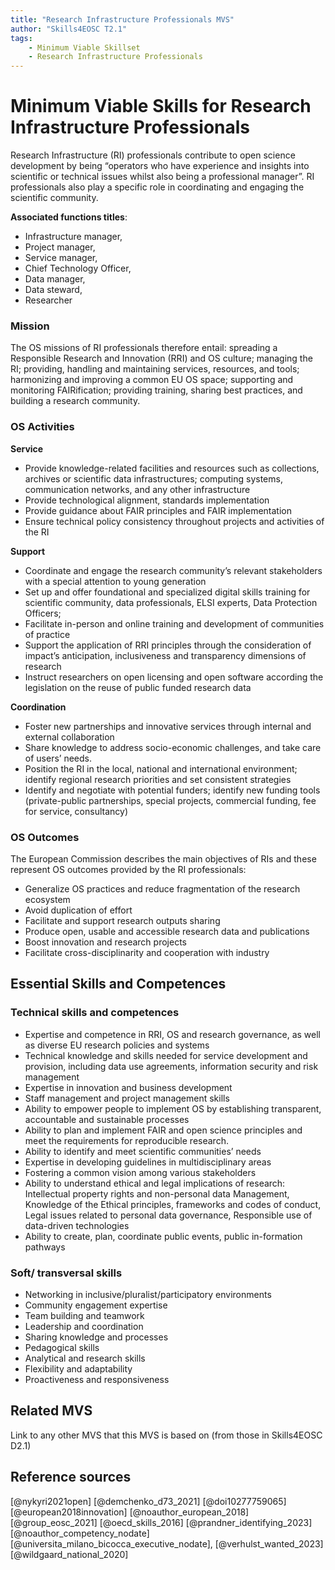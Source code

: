 ```yaml
---
title: "Research Infrastructure Professionals MVS"
author: "Skills4EOSC T2.1"
tags: 
    - Minimum Viable Skillset
    - Research Infrastructure Professionals
---
```


# Minimum Viable Skills for **Research Infrastructure Professionals**

Research Infrastructure (RI) professionals contribute to open science development by being “operators who have experience and insights into scientific or technical issues whilst also being a professional manager”. RI professionals also play a specific role in coordinating and engaging the scientific community. 

**Associated functions titles**: 

- Infrastructure manager, 
- Project manager, 
- Service manager, 
- Chief Technology Officer, 
- Data manager, 
- Data steward, 
- Researcher

### Mission

The OS missions of RI professionals therefore entail: spreading a Responsible Research and Innovation (RRI) and OS culture; managing the RI; providing, handling and maintaining services, resources, and tools; harmonizing and improving a common EU OS space; supporting and monitoring FAIRification; providing training, sharing best practices, and building a research community.


### OS Activities 

**Service**
- Provide knowledge-related facilities and resources such as collections, archives or scientific data infrastructures; computing systems, communication networks, and any other infrastructure
- Provide technological alignment, standards implementation
- Provide guidance about FAIR principles and FAIR implementation 
- Ensure technical policy consistency throughout projects and activities of the RI

**Support**

- Coordinate and engage the research community’s relevant stakeholders with a special attention to young generation
- Set up and offer foundational and specialized digital skills training for scientific community, data professionals, ELSI experts, Data Protection Officers; 
- Facilitate in-person and online training and development of communities of practice
- Support the application of RRI principles through the consideration of impact’s anticipation, inclusiveness and transparency dimensions of research
- Instruct researchers on open licensing and open software according the legislation on the reuse of public funded research data

**Coordination**

- Foster new partnerships and innovative services through internal and external collaboration 
- Share knowledge to address socio-economic challenges, and take care of users’ needs.
- Position the RI in the local, national and international environment; identify regional research priorities and set consistent strategies
- Identify and negotiate with potential funders; identify new funding tools (private-public partnerships, special projects, commercial funding, fee for service, consultancy)

### OS Outcomes

The European Commission describes the main objectives of RIs and these represent OS outcomes provided by the RI professionals:

- Generalize OS practices and reduce fragmentation of the research ecosystem
- Avoid duplication of effort
- Facilitate and support research outputs sharing
- Produce open, usable and accessible research data and publications
- Boost innovation and research projects
- Facilitate cross-disciplinarity and cooperation with industry


## Essential Skills and Competences

### Technical skills and competences

- Expertise and competence in RRI, OS and research governance, as well as diverse EU research policies and systems
- Technical knowledge and skills needed for service development and provision, including data use agreements, information security and risk management
- Expertise in innovation and business development 
- Staff management and project management skills
- Ability to empower people to implement OS by establishing transparent, accountable and sustainable processes
- Ability to plan and implement FAIR and open science principles and meet the requirements for reproducible research.
- Ability to identify and meet scientific communities’ needs
- Expertise in developing guidelines in multidisciplinary areas
- Fostering a common vision among various stakeholders
- Ability to understand ethical and legal implications of research: Intellectual property rights and non-personal data Management, Knowledge of the Ethical principles, frameworks and codes of conduct, Legal issues related to personal data governance, Responsible use of data-driven technologies 
- Ability to create, plan, coordinate public events, public in-formation pathways 
 
### Soft/ transversal skills

- Networking in inclusive/pluralist/participatory environments
- Community engagement expertise
- Team building and teamwork 
- Leadership and coordination 
- Sharing knowledge and processes
- Pedagogical skills 
- Analytical and research skills
- Flexibility and adaptability
- Proactiveness and responsiveness

## Related MVS
Link to any other MVS that this MVS is based on (from those in Skills4EOSC D2.1)

## Reference sources

[@nykyri2021open] [@demchenko_d73_2021] [@doi10277759065] [@european2018innovation] [@noauthor_european_2018] [@group_eosc_2021] [@oecd_skills_2016] [@prandner_identifying_2023] [@noauthor_competency_nodate] [@universita_milano_bicocca_executive_nodate], [@verhulst_wanted_2023] [@wildgaard_national_2020]

